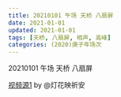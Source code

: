 ```yaml
---
title: 20210101 午场 天桥 八扇屏
date: 2021-01-01
updated: 2021-01-01
tags: [天桥, 八扇屏, 相声, 高峰] 
categories: (2020)庚子年场次
---
```

20210101 午场 天桥 八扇屏



[视频源1](https://weibo.com/1950216183/JBaTx1hAx)  by @灯花映祈安